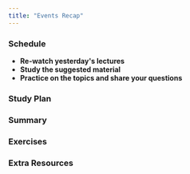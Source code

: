 ```yaml
---
title: "Events Recap"
---
```


### Schedule

  - **Re-watch yesterday's lectures**
  - **Study the suggested material**
  - **Practice on the topics and share your questions**

### Study Plan

### Summary

### Exercises

### Extra Resources
